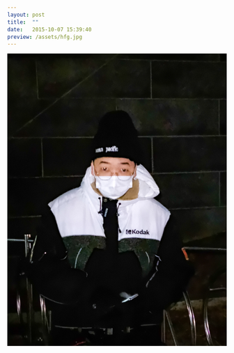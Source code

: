 ```yaml
---
layout: post
title:  ""
date:   2015-10-07 15:39:40
preview: /assets/hfg.jpg
---
```


![Picture 1](/assets/hfg.jpg)